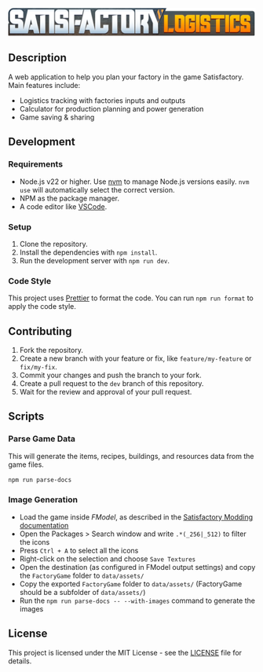 <a href="https://satisfactory-logistics.xyz" target="_blank"><img src="./public/images/logo/satisfactory-logistics-logo.png" alt="Satisfactory Logistics" width="600" /></a>

## Description

A web application to help you plan your factory in the game Satisfactory.
Main features include:

- Logistics tracking with factories inputs and outputs
- Calculator for production planning and power generation
- Game saving & sharing

## Development

### Requirements

- Node.js v22 or higher. Use [nvm](https://nvm.sh) to manage Node.js versions easily. `nvm use` will automatically select the correct version.
- NPM as the package manager.
- A code editor like [VSCode](https://code.visualstudio.com/).

### Setup

1. Clone the repository.
2. Install the dependencies with `npm install`.
3. Run the development server with `npm run dev`.

### Code Style

This project uses [Prettier](https://prettier.io/) to format the code. You can run `npm run format` to apply the code style.

## Contributing

1. Fork the repository.
2. Create a new branch with your feature or fix, like `feature/my-feature` or `fix/my-fix`.
3. Commit your changes and push the branch to your fork.
4. Create a pull request to the `dev` branch of this repository.
5. Wait for the review and approval of your pull request.

## Scripts

### Parse Game Data

This will generate the items, recipes, buildings, and resources data from the game files.

```bash
npm run parse-docs
```

### Image Generation

- Load the game inside _FModel_, as described in the [Satisfactory Modding documentation](https://docs.ficsit.app/satisfactory-modding/latest/Development/ExtractGameFiles.html#_searching_for_files)
- Open the Packages > Search window and write `.*(_256|_512)` to filter the icons
- Press `Ctrl + A` to select all the icons
- Right-click on the selection and choose `Save Textures`
- Open the destination (as configured in FModel output settings) and copy the `FactoryGame` folder to `data/assets/`
- Copy the exported `FactoryGame` folder to `data/assets/` (FactoryGame should be a subfolder of `data/assets/`)
- Run the `npm run parse-docs -- --with-images` command to generate the images

## License

This project is licensed under the MIT License - see the [LICENSE](LICENSE) file for details.
